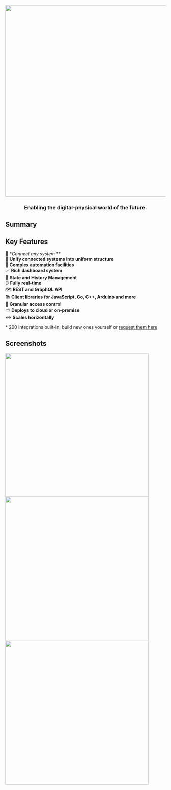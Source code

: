 <h1 align="center">
  <br>
  <a href="https://1src.tech"><img src="https://github.com/janhaa/one/blob/main/2_Logo%20Design%20Handout.png?raw=true" width="600"></a>
</h1>

<h3 align="center">
  Enabling the digital-physical world of the future.
</h3>

## Summary


## Key Features

:bricks: **Connect any system* **\
:page_with_curl: **Unify connected systems into uniform structure**\
:brain: **Complex automation facilities**\
:chart_with_upwards_trend: **Rich dashboard system**\
:bookmark_tabs: **State and History Management**\
:alarm_clock: **Fully real-time**\
:world_map: **REST and GraphQL API**\
:books: **Client libraries for JavaScript, Go, C++, Arduino and more**\
:door: **Granular access control**\
:partly_sunny: **Deploys to cloud or on-premise**\
:left_right_arrow: **Scales horizontally**

\* 200 integrations built-in; build new ones yourself or [request them here](http://google.com)

## Screenshots
<kbd>
  <a href="https://github.com/janhaa/one/blob/main/thing_state.PNG"><img width="450" src="https://github.com/janhaa/one/blob/main/thing_state.PNG"></a>
</kbd>
<kbd>
  <a href="https://github.com/janhaa/one/blob/main/thing_state.PNG"><img width="450" src="https://github.com/janhaa/one/blob/main/parking_spaces.PNG"></a>
</kbd>  
<kbd>
  <a href="https://github.com/janhaa/one/blob/main/thing_state.PNG"><img width="450" src="https://github.com/janhaa/one/blob/main/booking.PNG"></a>
</kbd>  


